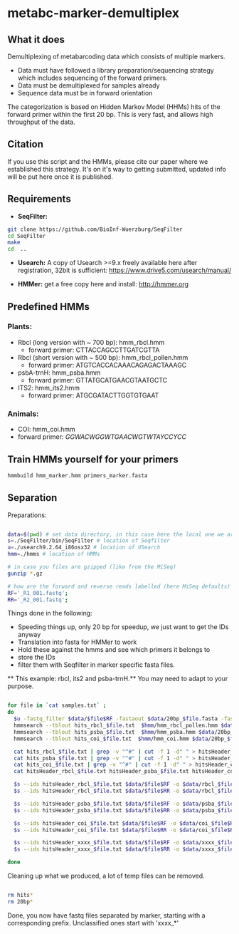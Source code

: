 # metabc-marker-demultiplex

## What it does

Demultiplexing of metabarcoding data which consists of multiple markers.
* Data must have followed a library preparation/sequencing strategy which includes sequencing of the forward primers.
* Data must be demultiplexed for samples already
* Sequence data must be in forward orientation

The categorization is based on Hidden Markov Model (HHMs) hits of the forward primer within the first 20 bp. This is very fast, and allows high throughput of the data.

## Citation

If you use this script and the HMMs, please cite our paper where we established this strategy. It's on it's way to getting submitted, updated info will be put here once it is published.

## Requirements

* **SeqFilter:**

```sh
git clone https://github.com/BioInf-Wuerzburg/SeqFilter
cd SeqFilter
make
cd  ..

```
* **Usearch:** A copy of Usearch >=9.x freely available here after registration, 32bit is sufficient: https://www.drive5.com/usearch/manual/

* **HMMer:** get a free copy here and install: http://hmmer.org

## Predefined HMMs

### Plants:

* Rbcl (long version with ~ 700 bp): hmm_rbcl.hmm
  * forward primer: CTTACCAGCCTTGATCGTTA
* Rbcl (short version with ~ 500 bp): hmm_rbcl_pollen.hmm
  * forward primer: ATGTCACCACAAACAGAGACTAAAGC
* psbA-trnH: hmm_psba.hmm
  * forward primer: GTTATGCATGAACGTAATGCTC
* ITS2: hmm_its2.hmm
  * forward primer: ATGCGATACTTGGTGTGAAT

### Animals:

* COI: hmm_coi.hmm
 * forward primer: *GGWACWGGWTGAACWGTWTAYCCYCC*

## Train HMMs yourself for your primers

```sh
hmmbuild hmm_marker.hmm primers_marker.fasta

```

## Separation

Preparations:

```sh

data=$(pwd) # set data directory, in this case here the local one we are in:
s=./SeqFilter/bin/SeqFilter # location of Seqfilter
u=./usearch9.2.64_i86osx32 # location of USearch
hmm=./hmms # location of HMMs

# in case you files are gzipped (like from the MiSeq)
gunzip *.gz

# how are the forward and reverse reads labelled (here MiSeq defaults)
RF='_R1_001.fastq';
RR='_R2_001.fastq';
```

Things done in the following:
* Speeding things up, only 20 bp for speedup, we just want to get the IDs anyway
* Translation into fasta for HMMer to work
* Hold these against the hmms and see which primers it belongs to
* store the IDs
* filter them with Seqfilter in marker specific fasta files.

** This example: rbcl, its2 and psba-trnH.**
You may need to adapt to your purpose.

```sh

for file in `cat samples.txt` ;
do
  $u -fastq_filter $data/$file$RF -fastaout $data/20bp_$file.fasta -fastq_trunclen 20
  hmmsearch --tblout hits_rbcl_$file.txt  $hmm/hmm_rbcl_pollen.hmm $data/20bp_$file.fasta
  hmmsearch --tblout hits_psba_$file.txt  $hmm/hmm_psba.hmm $data/20bp_$file.fasta
  hmmsearch --tblout hits_coi_$file.txt  $hmm/hmm_coi.hmm $data/20bp_$file.fasta

  cat hits_rbcl_$file.txt | grep -v "^#" | cut -f 1 -d" " > hitsHeader_rbcl_$file.txt
  cat hits_psba_$file.txt | grep -v "^#" | cut -f 1 -d" " > hitsHeader_psba_$file.txt
  cat hits_coi_$file.txt | grep -v "^#" | cut -f 1 -d" " > hitsHeader_coi_$file.txt
  cat hitsHeader_rbcl_$file.txt hitsHeader_psba_$file.txt hitsHeader_coi_$file.txt  > hitsHeader_xxxx_$file.txt

  $s --ids hitsHeader_rbcl_$file.txt $data/$file$RF -o $data/rbcl_$file$RF
  $s --ids hitsHeader_rbcl_$file.txt $data/$file$RR -o $data/rbcl_$file$RR

  $s --ids hitsHeader_psba_$file.txt $data/$file$RF -o $data/psba_$file$RF
  $s --ids hitsHeader_psba_$file.txt $data/$file$RR -o $data/psba_$file$RR

  $s --ids hitsHeader_coi_$file.txt $data/$file$RF -o $data/coi_$file$RF
  $s --ids hitsHeader_coi_$file.txt $data/$file$RR -o $data/coi_$file$RR

  $s --ids hitsHeader_xxxx_$file.txt $data/$file$RF -o $data/xxxx_$file$RF --ids-exclude
  $s --ids hitsHeader_xxxx_$file.txt $data/$file$RR -o $data/xxxx_$file$RR --ids-exclude

done
```

Cleaning up what we produced, a lot of temp files can be removed.

```sh

rm hits*
rm 20bp*

```

Done, you now have fastq files separated by marker, starting with a corresponding prefix. Unclassified ones start with 'xxxx_*'
